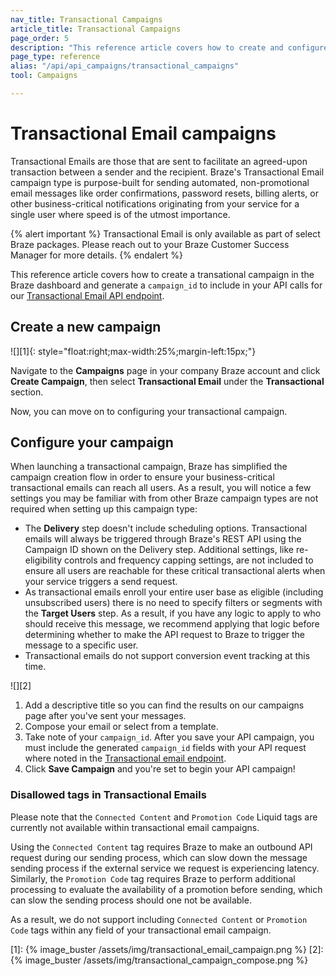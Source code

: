 ```yaml
---
nav_title: Transactional Campaigns
article_title: Transactional Campaigns
page_order: 5
description: "This reference article covers how to create and configure a new Braze transactional email campaign."
page_type: reference
alias: "/api/api_campaigns/transactional_campaigns"
tool: Campaigns

---
```


# Transactional Email campaigns

Transactional Emails are those that are sent to facilitate an agreed-upon transaction between a sender and the recipient. Braze's Transactional Email campaign type is purpose-built for sending automated, non-promotional email messages like order confirmations, password resets, billing alerts, or other business-critical notifications originating from your service for a single user where speed is of the utmost importance. 

{% alert important %}
Transactional Email is only available as part of select Braze packages. Please reach out to your Braze Customer Success Manager for more details.
{% endalert %}

This reference article covers how to create a transational campaign in the Braze dashboard and generate a `campaign_id` to include in your API calls for our [Transactional Email API endpoint]({{site.baseurl}}/api/endpoints/messaging/send_messages/post_send_transactional_message).


## Create a new campaign

![][1]{: style="float:right;max-width:25%;margin-left:15px;"}

Navigate to the **Campaigns** page in your company Braze account and click __Create Campaign__, then select __Transactional Email__ under the __Transactional__ section.

Now, you can move on to configuring your transactional campaign.

## Configure your campaign

When launching a transactional campaign, Braze has simplified the campaign creation flow in order to ensure your business-critical transactional emails can reach all users. As a result, you will notice a few settings you may be familiar with from other Braze campaign types are not required when setting up this campaign type:

- The **Delivery** step doesn't include scheduling options. Transactional emails will always be triggered through Braze's REST API using the Campaign ID shown on the Delivery step. Additional settings, like re-eligibility controls and frequency capping settings, are not included to ensure all users are reachable for these critical transactional alerts when your service triggers a send request.
- As transactional emails enroll your entire user base as eligible (including unsubscribed users) there is no need to specify filters or segments with the **Target Users** step. As a result, if you have any logic to apply to who should receive this message, we recommend applying that logic before determining whether to make the API request to Braze to trigger the message to a specific user.
- Transactional emails do not support conversion event tracking at this time.

![][2]

1. Add a descriptive title so you can find the results on our campaigns page after you've sent your messages.
2. Compose your email or select from a template. 
3. Take note of your `campaign_id`. After you save your API campaign, you must include the generated `campaign_id` fields with your API request where noted in the [Transactional email endpoint]({{site.baseurl}}/api/endpoints/messaging/send_messages/post_send_transactional_message).
4. Click __Save Campaign__ and you're set to begin your API campaign!

### Disallowed tags in Transactional Emails 

Please note that the `Connected Content` and `Promotion Code` Liquid tags are currently not available within transactional email campaigns. 

Using the `Connected Content` tag requires Braze to make an outbound API request during our sending process, which can slow down the message sending process if the external service we request is experiencing latency.  Similarly, the `Promotion Code` tag requires Braze to perform additional processing to evaluate the availability of a promotion before sending, which can slow the sending process should one not be available.

As a result, we do not support including `Connected Content` or `Promotion Code` tags within any field of your transactional email campaign.


[1]: {% image_buster /assets/img/transactional_email_campaign.png %} 
[2]: {% image_buster /assets/img/transactional_campaign_compose.png %}
